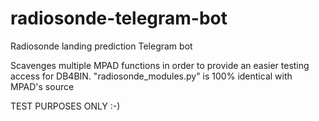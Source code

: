 # radiosonde-telegram-bot
Radiosonde landing prediction Telegram bot

Scavenges multiple MPAD functions in order to provide an easier testing access for DB4BIN. "radiosonde_modules.py" is 100% identical with MPAD's source

TEST PURPOSES ONLY :-)
